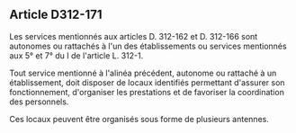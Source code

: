 ## Article D312-171

Les services mentionnés aux articles D. 312-162 et D. 312-166 sont autonomes ou rattachés à l'un des
établissements ou services mentionnés aux 5° et 7° du I de l'article L. 312-1.

Tout service mentionné à l'alinéa précédent, autonome ou rattaché à un établissement, doit disposer de
locaux identifiés permettant d'assurer son fonctionnement, d'organiser les prestations et de favoriser la
coordination des personnels.

Ces locaux peuvent être organisés sous forme de plusieurs antennes.

